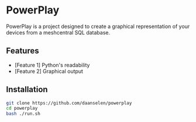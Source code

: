 # PowerPlay

PowerPlay is a project designed to create a graphical representation of your devices from a meshcentral SQL database.

## Features

- [Feature 1] Python's readability
- [Feature 2] Graphical output

## Installation

```bash
git clone https://github.com/daanselen/powerplay
cd powerplay
bash ./run.sh
```